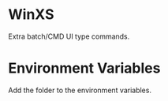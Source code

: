 # WinXS
Extra batch/CMD UI type commands. 

# Environment Variables
Add the folder to the environment variables.
